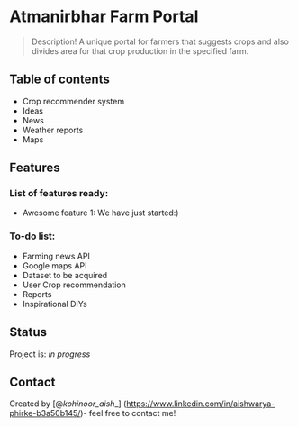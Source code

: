 # Atmanirbhar Farm Portal
> Description!
> A unique portal for farmers that suggests crops and also divides
  area for that crop production in the specified farm.

## Table of contents
* Crop recommender system
* Ideas
* News
* Weather reports
* Maps

## Features
### List of features ready:
* Awesome feature 1: We have just started:)

### To-do list:
* Farming news API
* Google maps API
* Dataset to be acquired
* User Crop recommendation
* Reports
* Inspirational DIYs

## Status
Project is: _in progress_

## Contact
Created by [@_kohinoor_aish__] (https://www.linkedin.com/in/aishwarya-phirke-b3a50b145/)- feel free to contact me!
